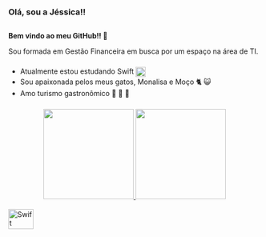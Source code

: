### Olá, sou a Jéssica!! 
##

**Bem vindo ao meu GitHub!! 👋**


Sou formada em Gestão Financeira em busca por um espaço na área de TI. 

###
- Atualmente estou estudando Swift <img align="center" alt="Swift" height="20" width="20" src="https://cdn.jsdelivr.net/gh/devicons/devicon/icons/swift/swift-original.svg"/>
- Sou apaixonada pelos meus gatos, Monalisa e Moço :cat2: :smiley_cat:
- Amo turismo gastronômico :sushi: :pizza: :stew:



###
<div align="center">
<a href="https://github.com/jessicaserqueira">
<img height="180em" src="https://github-readme-stats.vercel.app/api/top-langs/?username=jessicaserqueira&layout=compact&langs_count=7&theme=dracula"/>
<img height="180em" src="https://github-readme-stats.vercel.app/api?username=jessicaserqueira&show_icons=true&theme=dracula&include_all_commits=true&count_private=true"/>
</div>

  <div style="display: inline_block"><br>
   <img align="center" alt="Swift" height="40" width="50" src="https://cdn.jsdelivr.net/gh/devicons/devicon/icons/swift/swift-original.svg"/>
</div>
